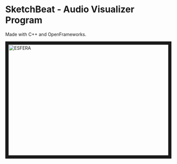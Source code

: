 SketchBeat - Audio Visualizer Program
==================
Made with C++ and OpenFrameworks.

<img src="https://raw2.github.com/Satimidus/SketchBeat/master/img/esfera.png" 
alt="ESFERA" width="725" height="348" border="10" />
